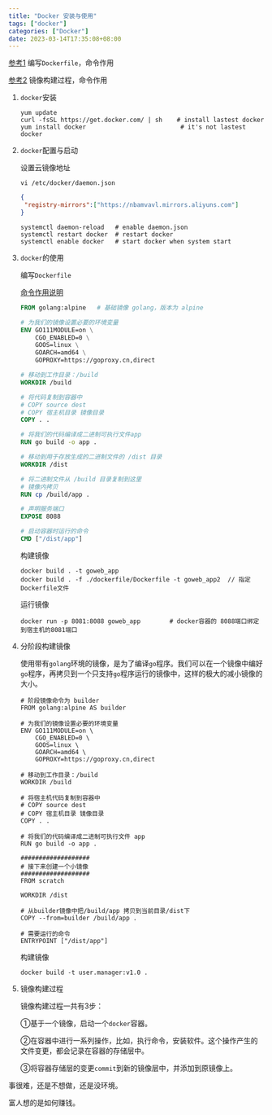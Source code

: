 ```yaml
---
title: "Docker 安装与使用"
tags: ["docker"]
categories: ["Docker"]
date: 2023-03-14T17:35:08+08:00
---
```


[参考1](https://blog.csdn.net/ityum/article/details/125320467) 编写`Dockerfile`，命令作用

[参考2](https://blog.csdn.net/inthat/article/details/124060033) 镜像构建过程，命令作用

1. `docker`安装

   ```shell
   yum update
   curl -fsSL https://get.docker.com/ | sh    # install lastest docker
   yum install docker   					   # it's not lastest docker
   ```

2. `docker`配置与启动

   设置云镜像地址

   ```shell
   vi /etc/docker/daemon.json
   ```

   ```json
   {
   	"registry-mirrors":["https://nbamvavl.mirrors.aliyuns.com"]
   }
   ```

   

   ```shell
   systemctl daemon-reload   # enable daemon.json
   systemctl restart docker  # restart docker
   systemctl enable docker   # start docker when system start
   ```

3. `docker`的使用

   编写`Dockerfile`

   [命令作用说明](https://docs.docker.com/engine/reference/builder/)

   ```dockerfile
   FROM golang:alpine   # 基础镜像 golang，版本为 alpine
   
   # 为我们的镜像设置必要的环境变量
   ENV GO111MODULE=on \
       CGO_ENABLED=0 \
       GOOS=linux \
       GOARCH=amd64 \
       GOPROXY=https://goproxy.cn,direct
   
   # 移动到工作目录：/build
   WORKDIR /build
   
   # 将代码复制到容器中
   # COPY source dest
   # COPY 宿主机目录 镜像目录
   COPY . .
   
   # 将我们的代码编译成二进制可执行文件app
   RUN go build -o app .
   
   # 移动到用于存放生成的二进制文件的 /dist 目录
   WORKDIR /dist
   
   # 将二进制文件从 /build 目录复制到这里
   # 镜像内拷贝
   RUN cp /build/app .
   
   # 声明服务端口
   EXPOSE 8088
   
   # 启动容器时运行的命令
   CMD ["/dist/app"]
   ```
   
   构建镜像
   
   ```shell
   docker build . -t goweb_app
   docker build . -f ./dockerfile/Dockerfile -t goweb_app2  // 指定Dockerfile文件
   ```
   
   运行镜像
   
   ```shell
   docker run -p 8081:8088 goweb_app		# docker容器的 8088端口绑定到宿主机的8081端口
   ```



4. 分阶段构建镜像

   使用带有`golang`环境的镜像，是为了编译`go`程序。我们可以在一个镜像中编好`go`程序，再拷贝到一个只支持`go`程序运行的镜像中，这样的极大的减小镜像的大小。

   ```shell
   # 阶段镜像命令为 builder
   FROM golang:alpine AS builder
   
   # 为我们的镜像设置必要的环境变量
   ENV GO111MODULE=on \
       CGO_ENABLED=0 \
       GOOS=linux \
       GOARCH=amd64 \
       GOPROXY=https://goproxy.cn,direct
   
   # 移动到工作目录：/build
   WORKDIR /build
   
   # 将宿主机代码复制到容器中
   # COPY source dest
   # COPY 宿主机目录 镜像目录
   COPY . .
   
   # 将我们的代码编译成二进制可执行文件 app
   RUN go build -o app .
   
   ###################
   # 接下来创建一个小镜像
   ###################
   FROM scratch
   
   WORKDIR /dist
   
   # 从builder镜像中把/build/app 拷贝到当前目录/dist下
   COPY --from=builder /build/app .
   
   # 需要运行的命令
   ENTRYPOINT ["/dist/app"]
   ```

   构建镜像

   ```
   docker build -t user.manager:v1.0 .
   ```

   

5. 镜像构建过程

   镜像构建过程一共有3步：

   ①基于一个镜像，启动一个`docker`容器。

   ②在容器中进行一系列操作，比如，执行命令，安装软件。这个操作产生的文件变更，都会记录在容器的存储层中。

   ③将容器存储层的变更`commit`到新的镜像层中，并添加到原镜像上。





事很难，还是不想做，还是没环境。

富人想的是如何赚钱。
